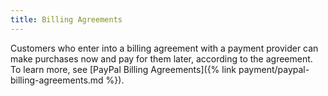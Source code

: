 ```yaml
---
title: Billing Agreements
---
```


Customers who enter into a billing agreement with a payment provider can make purchases now and pay for them later, according to the agreement. To learn more, see [PayPal Billing Agreements]({% link payment/paypal-billing-agreements.md %}).
